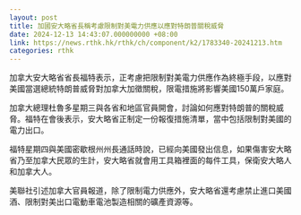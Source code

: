 ```yaml
---
layout: post
title: 加國安大略省長稱考慮限制對美電力供應以應對特朗普關稅威脅
date: 2024-12-13 14:43:07.000000000 +08:00
link: https://news.rthk.hk/rthk/ch/component/k2/1783340-20241213.htm
categories: rthk
---
```


加拿大安大略省省長福特表示，正考慮把限制對美電力供應作為終極手段，以應對美國當選總統特朗普威脅對加拿大加徵關稅，限電措施將影響美國150萬戶家庭。

加拿大總理杜魯多星期三與各省和地區官員開會，討論如何應對特朗普的關稅威脅。福特在會後表示，安大略省正制定一份報復措施清單，當中包括限制對美國的電力出口。

福特星期四與美國密歇根州州長通話時說，已經向美國發出信息，如果傷害安大略省乃至加拿大民眾的生計，安大略省就會用工具箱裡面的每件工具，保衛安大略人和加拿大人。

美聯社引述加拿大官員報道，除了限制電力供應外，安大略省還考慮禁止進口美國酒、限制對美出口電動車電池製造相關的礦產資源等。
